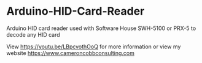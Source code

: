 # Arduino-HID-Card-Reader
Arduino HID card reader used with Software House SWH-5100 or PRX-5 to decode any HID card

View https://youtu.be/LBpcvothOoQ for more information or view my website https://www.cameroncobbconsulting.com
